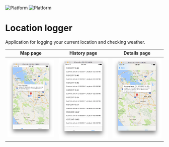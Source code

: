 ![Platform](https://img.shields.io/badge/platform-ios-lightgrey.svg)
![Platform](https://img.shields.io/badge/language-Swift%203.0-green.svg)

# Location logger
Application for logging your current location and checking weather. 

Map page             |  History page         |  Details page
:-------------------------:|:-------------------------:|:-------------------------:
<img src="https://github.com/Sinity0/Location-logger/blob/master/LocationLogger%20Screenshots/Map%20.png" width="300">  |  <img src="https://github.com/Sinity0/Location-logger/blob/master/LocationLogger%20Screenshots/History.png" width="300"> | <img src="https://github.com/Sinity0/Location-logger/blob/master/LocationLogger%20Screenshots/Details.png" width="300">
